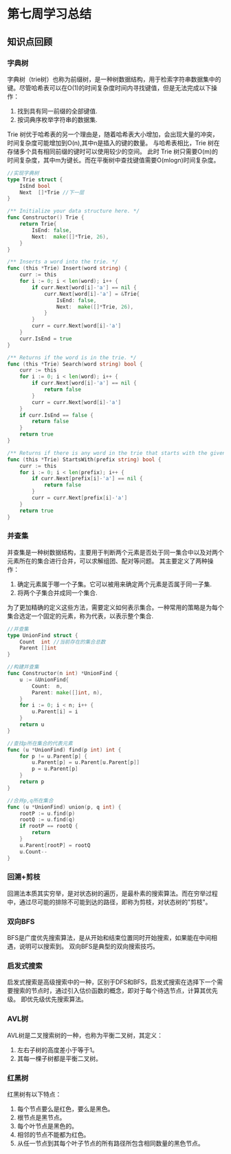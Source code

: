 # 第七周学习总结

## 知识点回顾
### 字典树
字典树（trie树）也称为前缀树，是一种树数据结构，用于检索字符串数据集中的键。尽管哈希表可以在O(1)的时间复杂度时间内寻找键值，但是无法完成以下操作：
1. 找到具有同一前缀的全部键值.
2. 按词典序枚举字符串的数据集. 

Trie 树优于哈希表的另一个理由是，随着哈希表大小增加，会出现大量的冲突，时间复杂度可能增加到O(n),其中n是插入的键的数量。
与哈希表相比，Trie 树在存储多个具有相同前缀的键时可以使用较少的空间。
此时 Trie 树只需要O(m)的时间复杂度，其中m为键长。而在平衡树中查找键值需要O(mlogn)时间复杂度。
```go
//实现字典树
type Trie struct {
	IsEnd bool
	Next  []*Trie //下一层
}

/** Initialize your data structure here. */
func Constructor() Trie {
	return Trie{
		IsEnd: false,
		Next:  make([]*Trie, 26),
	}
}

/** Inserts a word into the trie. */
func (this *Trie) Insert(word string) {
	curr := this
	for i := 0; i < len(word); i++ {
		if curr.Next[word[i]-'a'] == nil {
			curr.Next[word[i]-'a'] = &Trie{
				IsEnd: false,
				Next:  make([]*Trie, 26),
			}
		}
		curr = curr.Next[word[i]-'a']
	}
	curr.IsEnd = true
}

/** Returns if the word is in the trie. */
func (this *Trie) Search(word string) bool {
	curr := this
	for i := 0; i < len(word); i++ {
		if curr.Next[word[i]-'a'] == nil {
			return false
		}
		curr = curr.Next[word[i]-'a']
	}
	if curr.IsEnd == false {
		return false
	}
	return true
}

/** Returns if there is any word in the trie that starts with the given prefix. */
func (this *Trie) StartsWith(prefix string) bool {
	curr := this
	for i := 0; i < len(prefix); i++ {
		if curr.Next[prefix[i]-'a'] == nil {
			return false
		}
		curr = curr.Next[prefix[i]-'a']
	}
	return true
}
```

### 并查集
并查集是一种树数据结构，主要用于判断两个元素是否处于同一集合中以及对两个元素所在的集合进行合并，可以求解组团、配对等问题。
其主要定义了两种操作：
1. 确定元素属于哪一个子集。它可以被用来确定两个元素是否属于同一子集.
2. 将两个子集合并成同一个集合.

为了更加精确的定义这些方法，需要定义如何表示集合。一种常用的策略是为每个集合选定一个固定的元素，称为代表，以表示整个集合.
```go
//并查集
type UnionFind struct {
	Count  int //当前存在的集合总数
	Parent []int
}

//构建并查集
func Constructor(n int) *UnionFind {
	u := &UnionFind{
		Count:  n,
		Parent: make([]int, n),
	}
	for i := 0; i < n; i++ {
		u.Parent[i] = i
	}
	return u
}

//查找p所在集合的代表元素
func (u *UnionFind) find(p int) int {
	for p != u.Parent[p] {
		u.Parent[p] = u.Parent[u.Parent[p]]
		p = u.Parent[p]
	}
	return p
}

//合并p,q所在集合
func (u *UnionFind) union(p, q int) {
	rootP := u.find(p)
	rootQ := u.find(q)
	if rootP == rootQ {
		return
	}
	u.Parent[rootP] = rootQ
	u.Count--
}
```

### 回溯+剪枝
回溯法本质其实穷举，是对状态树的遍历，是最朴素的搜索算法。而在穷举过程中，通过尽可能的排除不可能到达的路径，即称为剪枝，对状态树的"剪枝"。

### 双向BFS
BFS是广度优先搜索算法，是从开始和结束位置同时开始搜索，如果能在中间相遇，说明可以搜索到。
双向BFS是典型的双向搜索技巧。

### 启发式搜索
启发式搜索是高级搜索中的一种，区别于DFS和BFS，启发式搜索在选择下一个需要搜索的节点时，通过引入估价函数的概念，即对于每个待选节点，计算其优先级。
即优先级优先搜索算法。

### AVL树
AVL树是二叉搜索树的一种，也称为平衡二叉树，其定义：
1. 左右子树的高度差小于等于1。
2. 其每一棵子树都是平衡二叉树。

### 红黑树
红黑树有以下特点：
1. 每个节点要么是红色，要么是黑色。
2. 根节点是黑节点。
3. 每个叶节点是黑色的。
4. 相邻的节点不能都为红色。
5. 从任一节点到其每个叶子节点的所有路径所包含相同数量的黑色节点。
